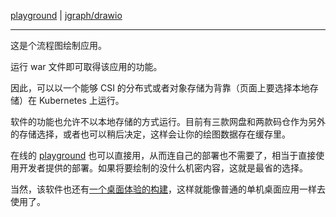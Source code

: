 
[play]: https://app.diagrams.net/
[repo]: https://github.com/jgraph/drawio.git

[desktop-releases]: https://github.com/jgraph/drawio-desktop/releases


[playground][play] | [jgraph/drawio][repo]

----

这是个流程图绘制应用。


运行 war 文件即可取得该应用的功能。

因此，可以以一个能够 CSI 的分布式或者对象存储为背靠（页面上要选择本地存储）在 Kubernetes 上运行。

软件的功能也允许不以本地存储的方式运行。目前有三款网盘和两款码仓作为另外的存储选择，或者也可以稍后决定，这样会让你的绘图数据存在缓存里。

在线的 [playground][play] 也可以直接用，从而连自己的部署也不需要了，相当于直接使用开发者提供的部署。如果将要绘制的没什么机密内容，这就是最省的选择。

当然，该软件也还有[一个桌面体验的构建][desktop-releases]，这样就能像普通的单机桌面应用一样去使用了。
